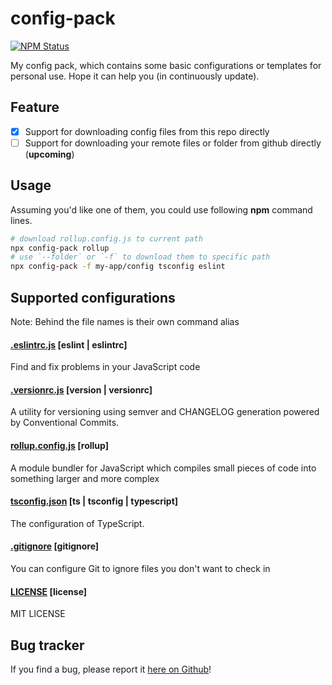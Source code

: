 # config-pack
[![NPM Status](https://img.shields.io/npm/v/config-pack.svg)](https://www.npmjs.com/package/config-pack)

My config pack, which contains some basic configurations or templates for personal use. Hope it can help you (in continuously update).

## Feature
- [x] Support for downloading config files from this repo directly
- [ ] Support for downloading your remote files or folder from github directly (**upcoming**)

## Usage

Assuming you'd like one of them, you could use following **npm** command lines.

```sh
# download rollup.config.js to current path
npx config-pack rollup
# use `--folder` or `-f` to download them to specific path
npx config-pack -f my-app/config tsconfig eslint
```

## Supported configurations

Note: Behind the file names is their own command alias
#### [.eslintrc.js](https://eslint.org/docs/user-guide/configuring) [eslint | eslintrc]

Find and fix problems in your JavaScript code
#### [.versionrc.js](https://github.com/conventional-changelog/standard-version) [version | versionrc]

A utility for versioning using semver and CHANGELOG generation powered by Conventional Commits.
#### [rollup.config.js](https://www.rollupjs.org/guide/en/#configuration-files) [rollup]

A module bundler for JavaScript which compiles small pieces of code into something larger and more complex
#### [tsconfig.json](https://www.typescriptlang.org/docs/handbook/compiler-options.html) [ts | tsconfig | typescript]

The configuration of TypeScript.

#### [.gitignore](https://docs.github.com/en/free-pro-team@latest/github/using-git/ignoring-files) [gitignore]

You can configure Git to ignore files you don't want to check in
#### [LICENSE](https://docs.github.com/en/github/creating-cloning-and-archiving-repositories/creating-a-repository-on-github/licensing-a-repository) [license]

MIT LICENSE

## Bug tracker

If you find a bug, please report it [here on Github](https://github.com/zixiCat/config-pack/issues)!
